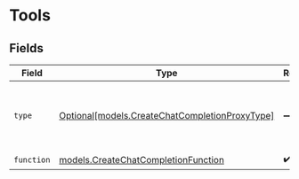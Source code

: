 # Tools


## Fields

| Field                                                                                        | Type                                                                                         | Required                                                                                     | Description                                                                                  |
| -------------------------------------------------------------------------------------------- | -------------------------------------------------------------------------------------------- | -------------------------------------------------------------------------------------------- | -------------------------------------------------------------------------------------------- |
| `type`                                                                                       | [Optional[models.CreateChatCompletionProxyType]](../models/createchatcompletionproxytype.md) | :heavy_minus_sign:                                                                           | The type of the tool. Currently, only function is supported.                                 |
| `function`                                                                                   | [models.CreateChatCompletionFunction](../models/createchatcompletionfunction.md)             | :heavy_check_mark:                                                                           | N/A                                                                                          |
